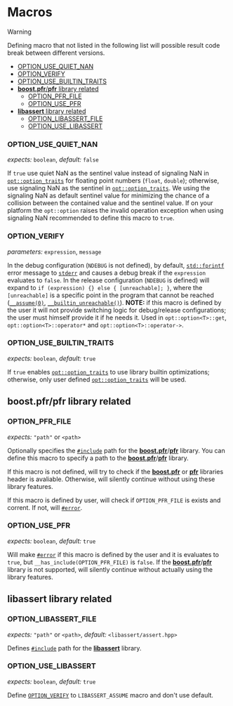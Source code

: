 ﻿
# Macros

> [!WARNING]
> Defining macro that not listed in the following list will possible result code break between different versions.

- [OPTION_USE_QUIET_NAN](#option_use_quiet_nan)
- [OPTION_VERIFY](#option_verify)
- [OPTION_USE_BUILTIN_TRAITS](#option_use_builtin_traits)
- [**boost.pfr**/**pfr** library related](#boostpfrpfr-library-related)
    - [OPTION_PFR_FILE](#option_pfr_file)
    - [OPTION_USE_PFR](#option_use_pfr)
- [**libassert** library related](#libassert-library-related)
    - [OPTION_LIBASSERT_FILE](#option_libassert_file)
    - [OPTION_USE_LIBASSERT](#option_use_libassert)

### OPTION_USE_QUIET_NAN
*expects:* `boolean`, *default:* `false`

If `true` use quiet NaN as the sentinel value instead of signaling NaN in [`opt::option_traits`][option-traits] for floating point numbers (`float`, `double`); otherwise, use signaling NaN as the sentinel in [`opt::option_traits`][option-traits]. We using the signaling NaN as default sentinel value for minimizing the chance of a collision between the contained value and the sentinel value. If on your platform the `opt::option` raises the invalid operation exception when using signaling NaN recommended to define this macro to `true`.

### OPTION_VERIFY
*parameters:* `expression`, `message`

In the debug configuration (`NDEBUG` is not defined), by default, [`std::fprintf`][cpp-fprintf] error message to [`stderr`][cpp-stderr] and causes a debug break if the `expression` evaluates to `false`. In the release configuration (`NDEBUG` is defined) will expand to `if (expression) {} else { [unreachable]; }`, where the `[unreachable]` is a specific point in the program that cannot be reached ([`__assume(0)`][msvc-assume], [`__builtin_unreachable()`][gcc-unreachable]). **NOTE:** if this macro is defined by the user it will not provide switching logic for debug/release configurations; the user must himself provide it if he needs it. Used in `opt::option<T>::get`, `opt::option<T>::operator*` and `opt::option<T>::operator->`.

[msvc-assume]: https://learn.microsoft.com/en-us/cpp/intrinsics/assume
[gcc-unreachable]: https://gcc.gnu.org/onlinedocs/gcc/Other-Builtins.html#index-_005f_005fbuiltin_005funreachable
[cpp-fprintf]: https://en.cppreference.com/w/cpp/io/c/fprintf
[cpp-stderr]: https://en.cppreference.com/w/cpp/io/c/std_streams

### OPTION_USE_BUILTIN_TRAITS
*expects:* `boolean`, *default:* `true`

If `true` enables [`opt::option_traits`][option-traits] to use library builtin optimizations; otherwise, only user defined [`opt::option_traits`][option-traits] will be used.

[option-traits]: ./reference.md#option_traits

## **boost.pfr**/**pfr** library related

### OPTION_PFR_FILE
*expects:* `"path"` or `<path>`

Optionally specifies the [`#include`][cpp-include] path for the [**boost.pfr**][boost-pfr]/[**pfr**][pfr] library.
You can define this macro to specify a path to the [**boost.pfr**][boost-pfr]/[**pfr**][pfr] library.

If this macro is not defined, will try to check if the [**boost.pfr**][boost-pfr] or [**pfr**][pfr] libraries header is avaliable.
Otherwise, will silently continue without using these library features.

If this macro is defined by user, will check if `OPTION_PFR_FILE` is exists and corrent. If not, will [`#error`][cpp-error].


### OPTION_USE_PFR
*expects:* `boolean`, *default:* `true`

Will make [`#error`][cpp-error] if this macro is defined by the user and it is evaluates to `true`, but `__has_include(OPTION_PFR_FILE)` is `false`.
If the [**boost.pfr**][boost-pfr]/[**pfr**][pfr] library is not supported, will silently continue without actually using the library features.

## **libassert** library related

### OPTION_LIBASSERT_FILE
*expects:* `"path"` or `<path>`, *default:* `<libassert/assert.hpp>`

Defines [`#include`][cpp-include] path for the [**libassert**][libassert] library.

### OPTION_USE_LIBASSERT
*expects:* `boolean`, *default:* `true`

Define [`OPTION_VERIFY`](#option_verify) to `LIBASSERT_ASSUME` macro and don't use default.

[boost-pfr]: https://www.boost.org/doc/libs/1_83_0/doc/html/boost_pfr.html
[pfr]: https://github.com/apolukhin/pfr_non_boost/tree/master
[cpp-include]: https://en.cppreference.com/w/cpp/preprocessor/include
[cpp-error]: https://en.cppreference.com/w/cpp/preprocessor/error
[libassert]: https://github.com/jeremy-rifkin/libassert
